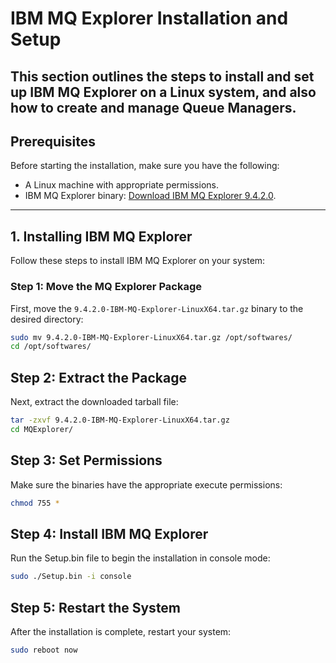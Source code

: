 # IBM MQ Explorer Installation and Setup

This section outlines the steps to install and set up IBM MQ Explorer on a Linux system, and also how to create and manage Queue Managers.
---

## Prerequisites
Before starting the installation, make sure you have the following:

- A Linux machine with appropriate permissions.
- IBM MQ Explorer binary: [Download IBM MQ Explorer 9.4.2.0](https://www.ibm.com/support/pages/mq-explorer).

---

## 1. Installing IBM MQ Explorer

Follow these steps to install IBM MQ Explorer on your system:

### Step 1: Move the MQ Explorer Package

First, move the `9.4.2.0-IBM-MQ-Explorer-LinuxX64.tar.gz` binary to the desired directory:

```bash
sudo mv 9.4.2.0-IBM-MQ-Explorer-LinuxX64.tar.gz /opt/softwares/
cd /opt/softwares/
```
## Step 2: Extract the Package
Next, extract the downloaded tarball file:

```bash
tar -zxvf 9.4.2.0-IBM-MQ-Explorer-LinuxX64.tar.gz
cd MQExplorer/
```
## Step 3: Set Permissions
Make sure the binaries have the appropriate execute permissions:

```bash
chmod 755 *
```
## Step 4: Install IBM MQ Explorer

Run the Setup.bin file to begin the installation in console mode:

```bash
sudo ./Setup.bin -i console
```

## Step 5: Restart the System
After the installation is complete, restart your system:

```bash
sudo reboot now
```
